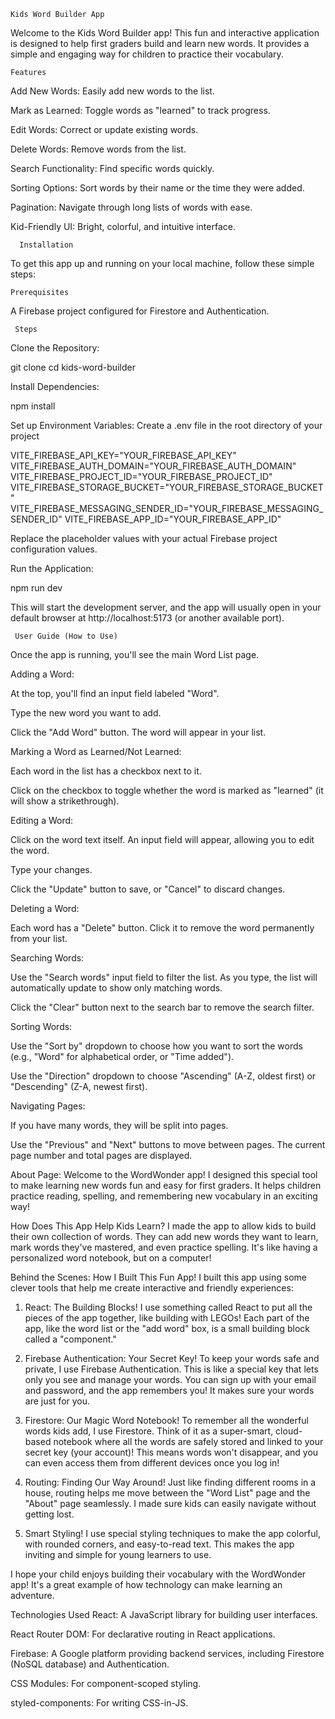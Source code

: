     Kids Word Builder App

Welcome to the Kids Word Builder app! This fun and interactive application is designed to help first graders build and learn new words. It provides a simple and engaging way for children to practice their vocabulary.

    Features

Add New Words: Easily add new words to the list.

Mark as Learned: Toggle words as "learned" to track progress.

Edit Words: Correct or update existing words.

Delete Words: Remove words from the list.

Search Functionality: Find specific words quickly.

Sorting Options: Sort words by their name or the time they were added.

Pagination: Navigate through long lists of words with ease.

Kid-Friendly UI: Bright, colorful, and intuitive interface.

      Installation

To get this app up and running on your local machine, follow these simple steps:

    Prerequisites

A Firebase project configured for Firestore and Authentication.

     Steps

Clone the Repository:

git clone <your-repository-url>
cd kids-word-builder

Install Dependencies:

npm install

Set up Environment Variables:
Create a .env file in the root directory of your project

VITE_FIREBASE_API_KEY="YOUR_FIREBASE_API_KEY"
VITE_FIREBASE_AUTH_DOMAIN="YOUR_FIREBASE_AUTH_DOMAIN"
VITE_FIREBASE_PROJECT_ID="YOUR_FIREBASE_PROJECT_ID"
VITE_FIREBASE_STORAGE_BUCKET="YOUR_FIREBASE_STORAGE_BUCKET"
VITE_FIREBASE_MESSAGING_SENDER_ID="YOUR_FIREBASE_MESSAGING_SENDER_ID"
VITE_FIREBASE_APP_ID="YOUR_FIREBASE_APP_ID"

Replace the placeholder values with your actual Firebase project configuration values.

Run the Application:

npm run dev

This will start the development server, and the app will usually open in your default browser at http://localhost:5173 (or another available port).

     User Guide (How to Use)

Once the app is running, you'll see the main Word List page.

Adding a Word:

At the top, you'll find an input field labeled "Word".

Type the new word you want to add.

Click the "Add Word" button. The word will appear in your list.

Marking a Word as Learned/Not Learned:

Each word in the list has a checkbox next to it.

Click on the checkbox to toggle whether the word is marked as "learned" (it will show a strikethrough).

Editing a Word:

Click on the word text itself. An input field will appear, allowing you to edit the word.

Type your changes.

Click the "Update" button to save, or "Cancel" to discard changes.

Deleting a Word:

Each word has a "Delete" button. Click it to remove the word permanently from your list.

Searching Words:

Use the "Search words" input field to filter the list. As you type, the list will automatically update to show only matching words.

Click the "Clear" button next to the search bar to remove the search filter.

Sorting Words:

Use the "Sort by" dropdown to choose how you want to sort the words (e.g., "Word" for alphabetical order, or "Time added").

Use the "Direction" dropdown to choose "Ascending" (A-Z, oldest first) or "Descending" (Z-A, newest first).

Navigating Pages:

If you have many words, they will be split into pages.

Use the "Previous" and "Next" buttons to move between pages. The current page number and total pages are displayed.

About Page:
Welcome to the WordWonder app! I designed this special tool to make learning new words fun and easy for first graders. It helps children practice reading, spelling, and remembering new vocabulary in an exciting way!

How Does This App Help Kids Learn?
I made the app to allow kids to build their own collection of words. They can add new words they want to learn, mark words they've mastered, and even practice spelling. It's like having a personalized word notebook, but on a computer!

Behind the Scenes: How I Built This Fun App!
I built this app using some clever tools that help me create interactive and friendly experiences:

1. React: The Building Blocks!
   I use something called React to put all the pieces of the app together, like building with LEGOs! Each part of the app, like the word list or the "add word" box, is a small building block called a "component."

2. Firebase Authentication: Your Secret Key!
   To keep your words safe and private, I use Firebase Authentication. This is like a special key that lets only you see and manage your words. You can sign up with your email and password, and the app remembers you! It makes sure your words are just for you.

3. Firestore: Our Magic Word Notebook!
   To remember all the wonderful words kids add, I use Firestore. Think of it as a super-smart, cloud-based notebook where all the words are safely stored and linked to your secret key (your account)! This means words won't disappear, and you can even access them from different devices once you log in!

4. Routing: Finding Our Way Around!
   Just like finding different rooms in a house, routing helps me move between the "Word List" page and the "About" page seamlessly. I made sure kids can easily navigate without getting lost.

5. Smart Styling!
   I use special styling techniques to make the app colorful, with rounded corners, and easy-to-read text. This makes the app inviting and simple for young learners to use.

I hope your child enjoys building their vocabulary with the WordWonder app! It's a great example of how technology can make learning an adventure.

Technologies Used
React: A JavaScript library for building user interfaces.

React Router DOM: For declarative routing in React applications.

Firebase: A Google platform providing backend services, including Firestore (NoSQL database) and Authentication.

CSS Modules: For component-scoped styling.

styled-components: For writing CSS-in-JS.
